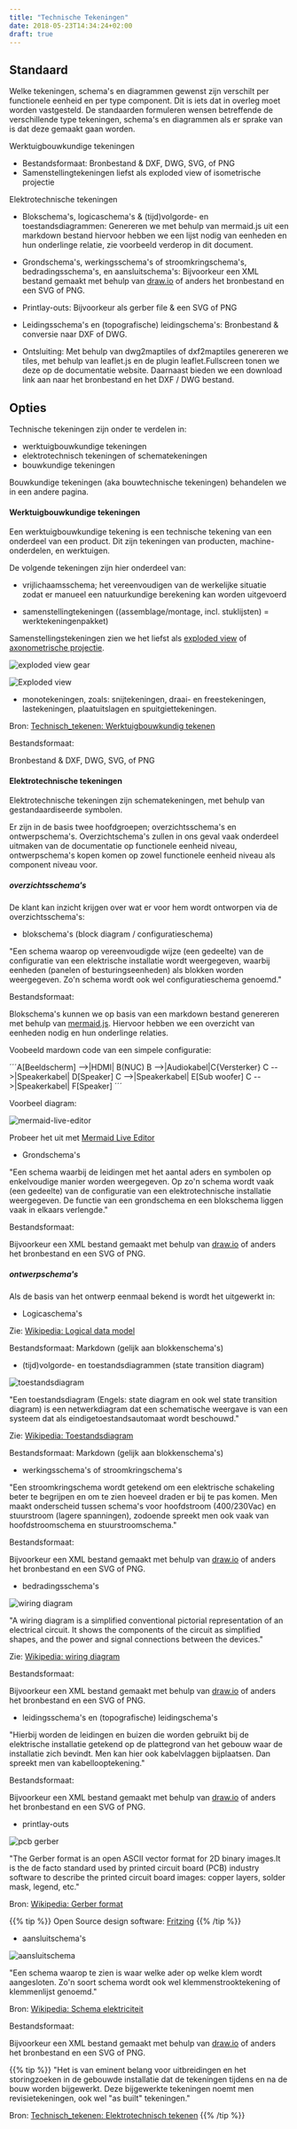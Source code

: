 ```yaml
---
title: "Technische Tekeningen"
date: 2018-05-23T14:34:24+02:00
draft: true
---
```


## Standaard

Welke tekeningen, schema's en diagrammen gewenst zijn verschilt per functionele eenheid en per type component. Dit is iets dat in overleg moet worden vastgesteld. De standaarden formuleren wensen betreffende de verschillende type tekeningen, schema's en diagrammen als er sprake van is dat deze gemaakt gaan worden. 

Werktuigbouwkundige tekeningen
* Bestandsformaat: Bronbestand & DXF, DWG, SVG, of PNG
* Samenstellingtekeningen liefst als exploded view of isometrische projectie

Elektrotechnische tekeningen
* Blokschema's, logicaschema's & (tijd)volgorde- en toestandsdiagrammen: Genereren we met behulp van mermaid.js uit een markdown bestand hiervoor hebben we een lijst nodig van eenheden en hun onderlinge relatie, zie voorbeeld verderop in dit document.
* Grondschema's, werkingsschema's of stroomkringschema's, bedradingsschema's, en aansluitschema's: Bijvoorkeur een XML bestand gemaakt met behulp van [draw.io](https://www.draw.io/) of anders het bronbestand en een SVG of PNG. 
* Printlay-outs: Bijvoorkeur als gerber file & een SVG of PNG 
* Leidingsschema's en (topografische) leidingschema's: Bronbestand & conversie naar DXF of DWG. 

* Ontsluiting: Met behulp van dwg2maptiles of dxf2maptiles genereren we tiles,
  met behulp van leaflet.js en de plugin leaflet.Fullscreen tonen we deze op de
  documentatie website. Daarnaast bieden we een download link aan naar het
  bronbestand en het DXF / DWG bestand.

## Opties

Technische tekeningen zijn onder te verdelen in:

* werktuigbouwkundige tekeningen
* elektrotechnisch tekeningen of schematekeningen
* bouwkundige tekeningen

Bouwkundige tekeningen (aka bouwtechnische tekeningen) behandelen we in een andere pagina. 

#### Werktuigbouwkundige tekeningen

Een werktuigbouwkundige tekening is een technische tekening van een onderdeel van een product. Dit zijn tekeningen van producten, machine-onderdelen, en werktuigen.

De volgende tekeningen zijn hier onderdeel van:

* vrijlichaamsschema; het vereenvoudigen van de werkelijke situatie zodat er manueel een natuurkundige berekening kan worden uitgevoerd

* samenstellingtekeningen ((assemblage/montage, incl. stuklijsten) = werktekeningenpakket)

Samenstellingstekeningen zien we het liefst als [exploded view](https://en.wikipedia.org/wiki/Exploded-view_drawing) of [axonometrische projectie](http://wiki.bk.tudelft.nl/bk-wiki/Bouwtechnisch_Tekenen:_Tekensystemen#Axonometrische_Projectie).

![exploded view gear](https://upload.wikimedia.org/wikipedia/commons/2/23/Gear_pump_exploded.png)

![Exploded view](https://www.lifegate.com/app/uploads/atnf4o.jpg)

* monotekeningen, zoals: snijtekeningen, draai- en freestekeningen, lastekeningen, plaatuitslagen en spuitgiettekeningen.

Bron: [Technisch_tekenen: Werktuigbouwkundig tekenen](https://nl.wikipedia.org/wiki/Technisch_tekenen#Werktuigbouwkundig_tekenen)

Bestandsformaat:

Bronbestand & DXF, DWG, SVG, of PNG

#### Elektrotechnische tekeningen

Elektrotechnische tekeningen zijn schematekeningen, met behulp van gestandaardiseerde symbolen. 

Er zijn in de basis twee hoofdgroepen; overzichtsschema's en ontwerpschema's. Overzichtschema's zullen in ons geval vaak onderdeel uitmaken van de documentatie op functionele eenheid niveau, ontwerpschema's kopen komen op zowel functionele eenheid niveau als component niveau voor. 

##### overzichtsschema's

De klant kan inzicht krijgen over wat er voor hem wordt ontworpen via de overzichtsschema's:

* blokschema's (block diagram / configuratieschema)
  
"Een schema waarop op vereenvoudigde wijze (een gedeelte) van de configuratie van een elektrische installatie wordt weergegeven, waarbij eenheden (panelen of besturingseenheden) als blokken worden weergegeven. Zo'n schema wordt ook wel configuratieschema genoemd."

Bestandsformaat:

Blokschema's kunnen we op basis van een markdown bestand genereren met behulp van [mermaid.js](
https://mermaidjs.github.io/). Hiervoor hebben we een overzicht van eenheden nodig en hun onderlinge relaties.

Voobeeld mardown code van een simpele configuratie:

´´´A[Beeldscherm] -->|HDMI| B(NUC)
B -->|Audiokabel|C{Versterker}
C -->|Speakerkabel| D[Speaker]
C -->|Speakerkabel| E[Sub woofer]
C -->|Speakerkabel| F[Speaker]
´´´

Voorbeel diagram:

![mermaid-live-editor](https://mermaidjs.github.io/mermaid-live-editor/#/view/eyJjb2RlIjoiZ3JhcGggVERcbkFbQmVlbGRzY2hlcm1dIC0tPnxIRE1JfCBCKE5VQylcbkIgLS0-fEF1ZGlva2FiZWx8Q3tWZXJzdGVya2VyfVxuQyAtLT58U3BlYWtlcmthYmVsfCBEW1NwZWFrZXJdXG5DIC0tPnxTcGVha2Vya2FiZWx8IEVbU3ViIHdvb2Zlcl1cbkMgLS0-fFNwZWFrZXJrYWJlbHwgRltTcGVha2VyXVxuXG4iLCJtZXJtYWlkIjp7InRoZW1lIjoiZGVmYXVsdCJ9fQ)


Probeer het uit met [Mermaid Live Editor](https://mermaidjs.github.io/mermaid-live-editor/#/edit/eyJjb2RlIjoiZ3JhcGggVERcbkFbQmVlbGRzY2hlcm1dIC0tPnxIRE1JfCBCKE5VQylcbkIgLS0-fEF1ZGlva2FiZWx8Q3tWZXJzdGVya2VyfVxuQyAtLT58U3BlYWtlcmthYmVsfCBEW1NwZWFrZXJdXG5DIC0tPnxTcGVha2Vya2FiZWx8IEVbU3ViIHdvb2Zlcl1cbkMgLS0-fFNwZWFrZXJrYWJlbHwgRltTcGVha2VyXVxuXG4iLCJtZXJtYWlkIjp7InRoZW1lIjoiZGVmYXVsdCJ9fQ)

* Grondschema's

"Een schema waarbij de leidingen met het aantal aders en symbolen op enkelvoudige manier worden weergegeven. Op zo'n schema wordt vaak (een gedeelte) van de configuratie van een elektrotechnische installatie weergegeven. De functie van een grondschema en een blokschema liggen vaak in elkaars verlengde."

Bestandsformaat: 

Bijvoorkeur een XML bestand gemaakt met behulp van [draw.io](https://www.draw.io/) of anders het bronbestand en een SVG of PNG. 

##### ontwerpschema's

Als de basis van het ontwerp eenmaal bekend is wordt het uitgewerkt in:

* Logicaschema's
  
Zie: [Wikipedia: Logical data model](https://en.wikipedia.org/wiki/Logical_data_model)

Bestandsformaat: Markdown (gelijk aan blokkenschema's)
  
* (tijd)volgorde- en toestandsdiagrammen (state transition diagram)
  
![toestandsdiagram](https://mod-est.tbm.tudelft.nl/wiki/images/b/bc/ToestandsdiagramSpeelautomaat.png)
  
"Een toestandsdiagram (Engels: state diagram en ook wel state transition diagram) is een netwerkdiagram dat een schematische weergave is van een systeem dat als eindigetoestandsautomaat wordt beschouwd." 
 
Zie: [Wikipedia: Toestandsdiagram](https://mod-est.tbm.tudelft.nl/wiki/index.php/Toestandsdiagram)

Bestandsformaat: Markdown (gelijk aan blokkenschema's)
  
* werkingsschema's of stroomkringschema's
  
"Een stroomkringschema wordt getekend om een elektrische schakeling beter te begrijpen en om te zien hoeveel draden er bij te pas komen. Men maakt onderscheid tussen schema's voor hoofdstroom (400/230Vac) en stuurstroom (lagere spanningen), zodoende spreekt men ook vaak van hoofdstroomschema en stuurstroomschema."

Bestandsformaat: 

Bijvoorkeur een XML bestand gemaakt met behulp van [draw.io](https://www.draw.io/) of anders het bronbestand en een SVG of PNG. 
  
* bedradingsschema's
  
![wiring diagram](https://upload.wikimedia.org/wikipedia/commons/4/48/WPEVStartRunWires.png)
  
"A wiring diagram is a simplified conventional pictorial representation of an electrical circuit. It shows the components of the circuit as simplified shapes, and the power and signal connections between the devices."
  
Zie: [Wikipedia: wiring diagram](https://en.wikipedia.org/wiki/Wiring_diagram)

Bestandsformaat: 

Bijvoorkeur een XML bestand gemaakt met behulp van [draw.io](https://www.draw.io/) of anders het bronbestand en een SVG of PNG.

* leidingsschema's en (topografische) leidingschema's
  
"Hierbij worden de leidingen en buizen die worden gebruikt bij de elektrische installatie getekend op de plattegrond van het gebouw waar de installatie zich bevindt. Men kan hier ook kabelvlaggen bijplaatsen. Dan spreekt men van kabellooptekening."

Bestandsformaat: 

Bijvoorkeur een XML bestand gemaakt met behulp van [draw.io](https://www.draw.io/) of anders het bronbestand en een SVG of PNG. 

* printlay-outs 
  
![pcb gerber](http://i2c2p.twibright.com/i2c2p.pcb.output_back_small.png)

"The Gerber format is an open ASCII vector format for 2D binary images.It is the de facto standard used by printed circuit board (PCB) industry software to describe the printed circuit board images: copper layers, solder mask, legend, etc."

Bron: [Wikipedia: Gerber format](https://en.wikipedia.org/wiki/Gerber_format)

{{% tip %}}
Open Source design software: [Fritzing](http://fritzing.org)
{{% /tip %}}
  
* aansluitschema's
  
![aansluitschema](https://upload.wikimedia.org/wikipedia/commons/f/f4/LOGO_Aansluitschema.jpg)

"Een schema waarop te zien is waar welke ader op welke klem wordt aangesloten. Zo'n soort schema wordt ook wel klemmenstrooktekening of klemmenlijst genoemd."

Bron: [Wikipedia: Schema elektriciteit](https://nl.wikipedia.org/wiki/Schema_(elektriciteit))


Bestandsformaat: 

Bijvoorkeur een XML bestand gemaakt met behulp van [draw.io](https://www.draw.io/) of anders het bronbestand en een SVG of PNG. 

{{% tip %}}
"Het is van eminent belang voor uitbreidingen en het storingzoeken in de gebouwde installatie dat de tekeningen tijdens en na de bouw worden bijgewerkt. Deze bijgewerkte tekeningen noemt men revisietekeningen, ook wel "as built" tekeningen."

Bron: [Technisch_tekenen: Elektrotechnisch tekenen](https://nl.wikipedia.org/wiki/Technisch_tekenen#Elektrotechnisch_tekenen)
{{% /tip %}}
